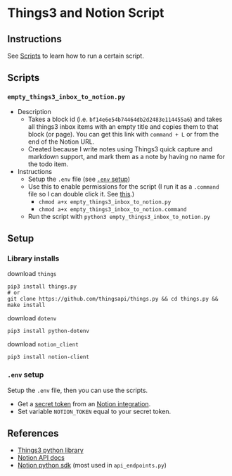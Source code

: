# Things3 and Notion Script

## Instructions

See [Scripts](#scripts) to learn how to run a certain script.

## Scripts

### `empty_things3_inbox_to_notion.py`
- Description
  - Takes a block id (i.e. `bf14e6e54b74464db2d2483e114455a6`) and takes all things3 inbox items with an empty title and copies them to that block (or page). You can get this link with `command + L` or from the end of the Notion URL.
  - Created because I write notes using Things3 quick capture and markdown support, and mark them as a note by having no name for the todo item.
- Instructions
  - Setup the `.env` file (see [`.env` setup](#env-setup))
  - Use this to enable permissions for the script (I run it as a `.command` file so I can double click it. See [this](https://superuser.com/questions/966946/how-to-run-python-script-in-a-terminal-window-by-double-clicking-it).)
    - `chmod a+x empty_things3_inbox_to_notion.py`
    - `chmod a+x empty_things3_inbox_to_notion.command`
  - Run the script with `python3 empty_things3_inbox_to_notion.py`
## Setup

### Library installs

download `things`

```
pip3 install things.py
# or
git clone https://github.com/thingsapi/things.py && cd things.py && make install
```

download `dotenv`

```
pip3 install python-dotenv
```

download `notion_client`

```
pip3 install notion-client
```

### `.env` setup

Setup the `.env` file, then you can use the scripts.

- Get a [secret token](https://developers.notion.com/docs/authorization) from an [Notion integration](https://www.notion.so/help/create-integrations-with-the-notion-api).
- Set variable `NOTION_TOKEN` equal to your secret token.

## References

- [Things3 python library](https://github.com/thingsapi/things.py#documentation)
- [Notion API docs](https://developers.notion.com/docs/getting-started)
- [Notion python sdk](https://github.com/ramnes/notion-sdk-py) (most used in `api_endpoints.py`)
